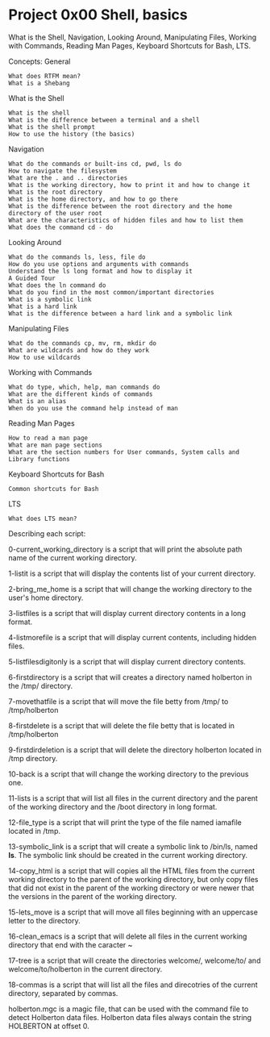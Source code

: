 # Project 0x00 Shell, basics

What is the Shell, Navigation, Looking Around, Manipulating Files, Working with Commands, Reading Man Pages, Keyboard Shortcuts for Bash, LTS.

Concepts:
General

    What does RTFM mean?
    What is a Shebang

What is the Shell

    What is the shell
    What is the difference between a terminal and a shell
    What is the shell prompt
    How to use the history (the basics)

Navigation

    What do the commands or built-ins cd, pwd, ls do
    How to navigate the filesystem
    What are the . and .. directories
    What is the working directory, how to print it and how to change it
    What is the root directory
    What is the home directory, and how to go there
    What is the difference between the root directory and the home directory of the user root
    What are the characteristics of hidden files and how to list them
    What does the command cd - do

Looking Around

    What do the commands ls, less, file do
    How do you use options and arguments with commands
    Understand the ls long format and how to display it
    A Guided Tour
    What does the ln command do
    What do you find in the most common/important directories
    What is a symbolic link
    What is a hard link
    What is the difference between a hard link and a symbolic link

Manipulating Files

    What do the commands cp, mv, rm, mkdir do
    What are wildcards and how do they work
    How to use wildcards

Working with Commands

    What do type, which, help, man commands do
    What are the different kinds of commands
    What is an alias
    When do you use the command help instead of man

Reading Man Pages

    How to read a man page
    What are man page sections
    What are the section numbers for User commands, System calls and Library functions

Keyboard Shortcuts for Bash

    Common shortcuts for Bash

LTS

    What does LTS mean?


Describing each script:

0-current_working_directory is a script that will print the absolute path name of the current working directory.

1-listit is a script that will display the contents list of your current directory.

2-bring_me_home is a script that will change the working directory to the user's home directory.

3-listfiles is a script that will display current directory contents in a long format.

4-listmorefile is a script that will display current contents, including hidden files.

5-listfilesdigitonly is a script that will display current directory contents.

6-firstdirectory is a script that will creates a directory named holberton in the /tmp/ directory.

7-movethatfile is a script that will move the file betty from /tmp/ to /tmp/holberton

8-firstdelete is a script that will delete the file betty that is located in /tmp/holberton

9-firstdirdeletion is a script that will delete the directory holberton located in /tmp directory.

10-back is a script that will change the working directory to the previous one.

11-lists is a script that will list all files in the current directory and the parent of the working directory and the /boot directory in long format.

12-file_type is a script that will print the type of the file named iamafile located in /tmp.

13-symbolic_link is a script that will create a symbolic link to /bin/ls, named __ls__. The symbolic link should be created in the current working directory.

14-copy_html is a script that will copies all the HTML files from the current working directory to the parent of the working directory, but only copy files that did not exist in the parent of the working directory or were newer that the versions in the parent of the working directory.

15-lets_move is a script that will move all files beginning with an uppercase letter to the directory.

16-clean_emacs is a script that will delete all files in the current working directory that end with the caracter ~

17-tree is a script that will create the directories welcome/, welcome/to/ and welcome/to/holberton in the current directory.

18-commas is a script that will list all the files and direcotries of the current directory, separated by commas.

holberton.mgc is a magic file, that can be used with the command file to detect Holberton data files. Holberton data files always contain the string HOLBERTON at offset 0.
